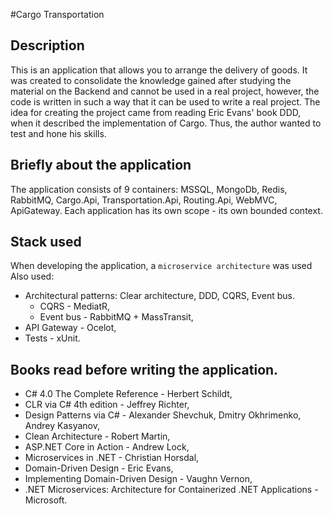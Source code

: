 #Cargo Transportation
## Description
This is an application that allows you to arrange the delivery of goods. It was created to consolidate the knowledge gained after studying the material on the Backend and cannot be used in a real project, however, the code is written in such a way that it can be used to write a real project. The idea for creating the project came from reading Eric Evans' book DDD, when it described the implementation of Cargo. Thus, the author wanted to test and hone his skills.
## Briefly about the application
The application consists of 9 containers: MSSQL, MongoDb, Redis, RabbitMQ, Cargo.Api, Transportation.Api, Routing.Api, WebMVC, ApiGateway. Each application has its own scope - its own bounded context.
## Stack used
When developing the application, a `microservice architecture` was used 
Also used:
- Architectural patterns: Clear architecture, DDD, CQRS, Event bus.
  - СQRS - MediatR,
  - Event bus - RabbitMQ + MassTransit,
- API Gateway - Ocelot,
- Tests - xUnit.
## Books read before writing the application.
- C# 4.0 The Complete Reference - Herbert Schildt,
- CLR via C# 4th edition - Jeffrey Richter,
- Design Patterns via C# - Alexander Shevchuk, Dmitry Okhrimenko, Andrey Kasyanov,
- Clean Architecture - Robert Martin,
- ASP.NET Core in Action - Andrew Lock,
- Microservices in .NET - Christian Horsdal,
- Domain-Driven Design - Eric Evans,
- Implementing Domain-Driven Design - Vaughn Vernon,
- .NET Microservices: Architecture for Containerized .NET Applications - Microsoft.
